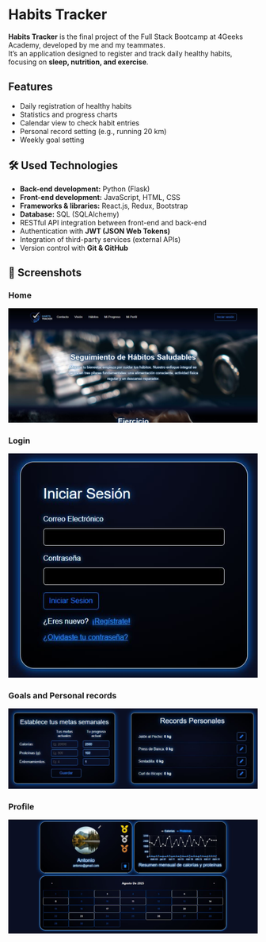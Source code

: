 # Habits Tracker

**Habits Tracker** is the final project of the Full Stack Bootcamp at 4Geeks Academy, developed by me and my teammates.  
It’s an application designed to register and track daily healthy habits, focusing on **sleep, nutrition, and exercise**.

## Features

- Daily registration of healthy habits  
- Statistics and progress charts  
- Calendar view to check habit entries  
- Personal record setting (e.g., running 20 km)  
- Weekly goal setting  

## 🛠️ Used Technologies

- **Back-end development:** Python (Flask)  
- **Front-end development:** JavaScript, HTML, CSS  
- **Frameworks & libraries:** React.js, Redux, Bootstrap  
- **Database:** SQL (SQLAlchemy)  
- RESTful API integration between front-end and back-end  
- Authentication with **JWT (JSON Web Tokens)**  
- Integration of third-party services (external APIs)  
- Version control with **Git & GitHub**  

## 📸 Screenshots

### Home
![Home Page](./screenshots/home.JPG)

### Login
![Login Page](./screenshots/login.JPG)

### Goals and Personal records
![Goals and Personal records](./screenshots/goals_and_personal_records.JPG)

### Profile
![Profile](./screenshots/profile.JPG)
